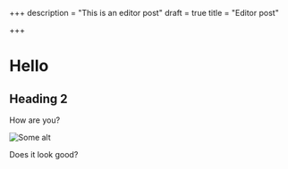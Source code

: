 +++
description = "This is an editor post"
draft = true
title = "Editor post"

+++
# Hello

## Heading 2

How are you?

![Some alt](/uploads/2-1.png "Some title")

Does it look good?
